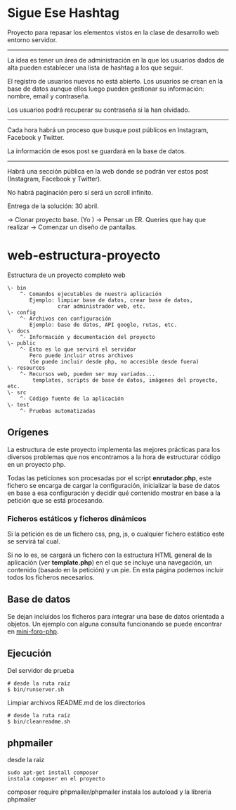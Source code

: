# Sigue Ese Hashtag

Proyecto para repasar los elementos vistos en la clase de desarrollo web entorno servidor.

---------

La idea es tener un área de administración en la que los usuarios dados de alta pueden establecer una lista de hashtag a los que seguir.

El registro de usuarios nuevos no está abierto. Los usuarios se crean en la base de datos aunque ellos luego pueden gestionar su información: nombre, email y contraseña.

Los usuarios podrá recuperar su contraseña si la han olvidado.

---------

Cada hora habrá un proceso que busque post públicos en Instagram, Facebook y Twitter.

La información de esos post se guardará en la base de datos.

---------

Habrá una sección pública en la web donde se podrán ver estos post (Instagram, Facebook y Twitter).

No habrá paginación pero sí será un scroll infinito.


Entrega de la solución: 30 abril.


-> Clonar proyecto base. (Yo )
-> Pensar un ER. Queries que hay que realizar
-> Comenzar un diseño de pantallas.



# web-estructura-proyecto
Estructura de un proyecto completo web

```
\- bin
    ^- Comandos ejecutables de nuestra aplicación
       Ejemplo: limpiar base de datos, crear base de datos,
                crar administrador web, etc.
\- config
    ^- Archivos con configuración
       Ejemplo: base de datos, API google, rutas, etc.
\- docs
    ^- Información y documentación del proyecto
\- public
    ^- Esto es lo que servirá el servidor
       Pero puede incluir otros archivos
       (Se puede incluir desde php, no accesible desde fuera)
\- resources
    ^- Recursos web, pueden ser muy variados...
        templates, scripts de base de datos, imágenes del proyecto, etc.
\- src
    ^- Código fuente de la aplicación
\- test
    ^- Pruebas automatizadas
```

## Orígenes
La estructura de este proyecto implementa las mejores prácticas para los diversos problemas que nos encontramos a la hora de estructurar código en un proyecto php.

Todas las peticiones son procesadas por el script **enrutador.php**, este fichero se encarga de cargar la configuración, inicializar la base de datos en base a esa configuración y decidir qué contenido mostrar en base a la petición que se está procesando.

### Ficheros estáticos y ficheros dinámicos
Si la petición es de un fichero css, png, js, o cualquier fichero estático este se servirá tal cual.

Si no lo es, se cargará un fichero con la estructura HTML general de la aplicación (ver **template.php**) en el que se incluye una navegación, un contenido (basado en la petición) y un pie. En esta página podemos incluir todos los ficheros necesarios.


## Base de datos
Se dejan incluidos los ficheros para integrar una base de datos orientada a objetos. Un ejemplo con alguna consulta funcionando se puede encontrar en [mini-foro-php](https://github.com/JorgeDuenasLerin/mini-foro-php).

## Ejecución

Del servidor de prueba
```
# desde la ruta raíz
$ bin/runserver.sh
```

Limpiar archivos README.md de los directorios
```
# desde la ruta raíz
$ bin/cleanreadme.sh
```

## phpmailer

desde la raiz
```
sudo apt-get install composer
instala composer en el proyecto 
```

composer require phpmailer/phpmailer
instala los autoload y la libreria phpmailer
```

